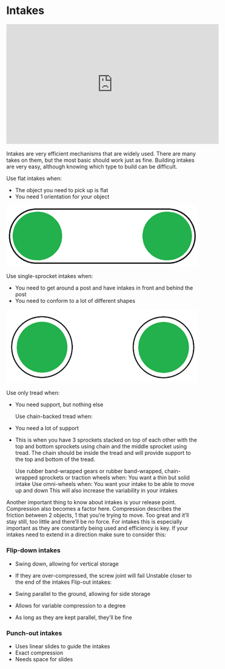 # Intakes

<iframe width="560" height="315" src="https://www.youtube.com/embed/lk-dUcIApZg" title="Robotics Introduction - Subsystems - Intakes" frameborder="0" allow="accelerometer; autoplay; clipboard-write; encrypted-media; gyroscope; picture-in-picture; web-share" allowfullscreen></iframe>

Intakes are very efficient mechanisms that are widely used. There are many takes on them, but the most basic should work just as fine. Building intakes are very easy, although knowing which type to build can be difficult.

<!--TODO: add the images-->

Use flat intakes when:

- The object you need to pick up is flat
- You need 1 orientation for your object


![Body frame](../assets/flat-intake.png)

Use single-sprocket intakes when:

- You need to get around a post and have intakes in front and behind the post
- You need to conform to a lot of different shapes

![Body frame](../assets/sing-sprocket-intake.png)

Use only tread when:

- You need support, but nothing else

  Use chain-backed tread when:

- You need a lot of support
- This is when you have 3 sprockets stacked on top of each other with the top and bottom sprockets using chain and the middle sprocket using tread. The chain should be inside the tread and will provide support to the top and bottom of the tread.

  Use rubber band-wrapped gears or rubber band-wrapped, chain-wrapped sprockets or traction wheels when:
  You want a thin but solid intake
  Use omni-wheels when:
  You want your intake to be able to move up and down
  This will also increase the variability in your intakes

Another important thing to know about intakes is your release point. Compression also becomes a factor here. Compression describes the friction between 2 objects, 1 that you’re trying to move. Too great and it’ll stay still, too little and there’ll be no force. For intakes this is especially important as they are constantly being used and efficiency is key.
If your intakes need to extend in a direction make sure to consider this:

### Flip-down intakes

- Swing down, allowing for vertical storage
- If they are over-compressed, the screw joint will fail
  Unstable closer to the end of the intakes
  Flip-out intakes:

- Swing parallel to the ground, allowing for side storage
- Allows for variable compression to a degree
- As long as they are kept parallel, they’ll be fine

### Punch-out intakes

- Uses linear slides to guide the intakes
- Exact compression
- Needs space for slides
